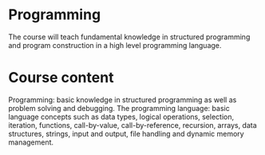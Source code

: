# Programming
The course will teach fundamental knowledge in structured programming and program construction in a high level programming language.
# Course content
Programming: basic knowledge in structured programming as well as problem solving and debugging.
The programming language: basic language concepts such as data types, logical operations, selection, iteration, functions, call-by-value, call-by-reference, recursion, arrays, data structures, strings, input and output, file handling and dynamic memory management.
